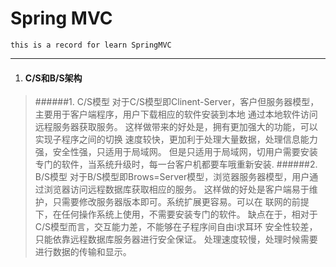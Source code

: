 # Spring MVC
    this is a record for learn SpringMVC
---
1. #### C/S和B/S架构
>######1. C/S模型
    对于C/S模型即Clinent-Server，客户但服务器模型，主要用于客户端程序，用户下载相应的软件安装到本地
    通过本地软件访问远程服务器获取服务。
    这样做带来的好处是，拥有更加强大的功能，可以实现子程序之间的切换
    速度较快，更加利于处理大量数据，处理信息能力强，安全性强，只适用于局域网。
    但是只适用于局域网，切用户需要安装专门的软件，当系统升级时，每一台客户机都要车哦重新安装.
>######2. B/S模型
    对于B/S模型即Brows=Server模型，浏览器服务器模型，用户通过浏览器访问远程数据库获取相应的服务。
    这样做的好处是客户端易于维护，只需要修改服务器版本即可。系统扩展更容易。可以在
    联网的前提下，在任何操作系统上使用，不需要安装专门的软件。
    缺点在于，相对于C/S模型而言，交互能力差，不能够在子程序间自由i求耳环
    安全性较差，只能依靠远程数据库服务器进行安全保证。
    处理速度较慢，处理时候需要进行数据的传输和显示。
